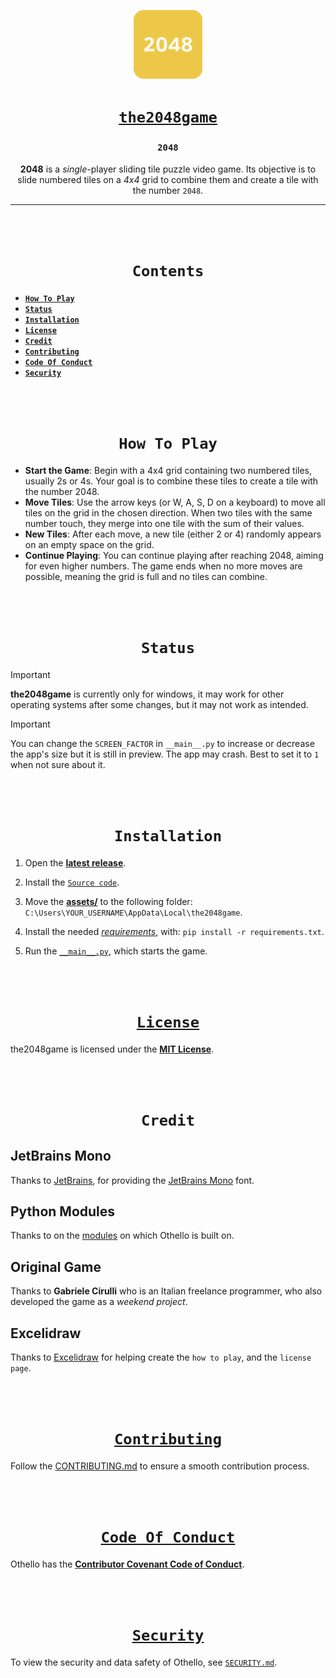 <div align="center">

[<img src="https://github.com/aahan0511/the2048game/blob/main/assets/images/icon.png" alt="assets/images/icon.png" width=110>](https://github.com/aahan0511/the2048game "the2048game on GitHub")

# [**`the2048game`**](https://github.com/aahan0511/the2048game "the2048game on GitHub")

### **`2048`**
**2048** is a *single*-player sliding tile puzzle video game. Its objective is to slide numbered tiles on a *4x4* grid to combine them and create a tile with the number `2048`.

---

<br><br>

# **`Contents`**
</div>

* [**`How To Play`**](https://github.com/aahan0511/the2048game?tab=readme-ov-file#how-to-play)
* [**`Status`**](https://github.com/aahan0511/the2048game?tab=readme-ov-file#status)
* [**`Installation`**](https://github.com/aahan0511/the2048game?tab=readme-ov-file#installation)
* [**`License`**](https://github.com/aahan0511/the2048game?tab=readme-ov-file#license)
* [**`Credit`**](https://github.com/aahan0511/the2048game?tab=readme-ov-file#credit)
* [**`Contributing`**](https://github.com/aahan0511/the2048game?tab=readme-ov-file#contributing)
* [**`Code Of Conduct`**](https://github.com/aahan0511/the2048game?tab=readme-ov-file#code-of-conduct)
* [**`Security`**](https://github.com/aahan0511/the2048game?tab=readme-ov-file#security)

<br><br>
<div align="center">

# **`How To Play`**

</div>

- **Start the Game**: Begin with a 4x4 grid containing two numbered tiles, usually 2s or 4s. Your goal is to combine these tiles to create a tile with the number 2048.
- **Move Tiles**: Use the arrow keys (or W, A, S, D on a keyboard) to move all tiles on the grid in the chosen direction. When two tiles with the same number touch, they merge into one tile with the sum of their values.
- **New Tiles**: After each move, a new tile (either 2 or 4) randomly appears on an empty space on the grid.
- **Continue Playing**: You can continue playing after reaching 2048, aiming for even higher numbers. The game ends when no more moves are possible, meaning the grid is full and no tiles can combine.

<br><br>
<div align="center">

# **`Status`**
</div>

> [!IMPORTANT]
> **the2048game** is currently only for windows, it may work for other operating systems after some changes, but it may not work as intended.

> [!IMPORTANT]
> You can change the `SCREEN_FACTOR` in `__main__.py` to increase or decrease the app's size but it is still in preview. The app may crash.
> Best to set it to `1` when not sure about it.

<br><br>
<div align="center">

# **`Installation`**

</div>

1. Open the [**latest release**](https://github.com/aahan0511/the2048game/releases/tag/v1.0.0 "v1.0.0").

2. Install the [`Source code`](https://github.com/aahan0511/the2048game/archive/refs/tags/v1.0.0.zip "Source Code installation"). 

3. Move the [**assets/**](https://github.com/aahan0511/the2048game/tree/v1.0.0/assets) to the following folder: 
`C:\Users\YOUR_USERNAME\AppData\Local\the2048game`.

4. Install the needed [*requirements*](https://github.com/aahan0511/the2048game/blob/v1.0.0/requirements.txt "requirements.txt"), with: `pip install -r requirements.txt`.

5. Run the [`__main__.py`](https://github.com/aahan0511/the2048game/blob/v1.0.0/__main__.py "__main__.py"), which starts the game.

<br><br>
<div align="center">

# [**`License`**](https://opensource.org/license/mit "OpenSource.org Website")

</div>

the2048game is licensed under the [**MIT License**](https://github.com/aahan0511/the2048game/blob/main/LICENSE.md "License for the2048game").

<br><br>
<div align="center">

# **`Credit`**

</div>

## JetBrains Mono
Thanks to [JetBrains](https://github.com/JetBrains "JetBrains on GitHub"), for providing the [JetBrains Mono](https://github.com/JetBrains/JetBrainsMono) font.

## Python Modules
Thanks to on the [modules](https://github.com/aahan0511/the2048game/requirements.txt) on which Othello is built on.

## Original Game
Thanks to **Gabriele Cirulli** who is an Italian freelance programmer, who also developed the game as a *weekend project*.

## Excelidraw
Thanks to [Excelidraw](https://github.com/excalidraw/excalidraw "Excelidraw on GitHub") for helping create the `how to play`, and the `license page`.

<br><br>
<div align="center">

# [**`Contributing`**](https://github.com/aahan0511/the2048game/blob/main/.github/CONTRIBUTING.md "Contributing on the2048game")

</div>

Follow the [CONTRIBUTING.md](https://github.com/aahan0511/the2048game/blob/main/.github/CONTRIBUTING.md "Contributing for the2048game") to ensure a smooth contribution process.

<br><br>
<div align="center">

# [**`Code Of Conduct`**](https://www.contributor-covenant.org/ "Contributor Covenant Website")

</div>

Othello has the [**Contributor Covenant Code of Conduct**](https://github.com/aahan0511/the2048game/blob/main/.github/CODE_OF_CONDUCT.md "Code Of Conduct for the2048game").

<br><br>
<div align="center">

# [**`Security`**](https://github.com/aahan0511/the2048game/blob/main/.github/SECURITY.md "Security on the2048game")

</div>

To view the security and data safety of Othello, see [`SECURITY.md`](https://github.com/aahan0511/the2048game/blob/main/.github/SECURITY.md "Security on the2048game").